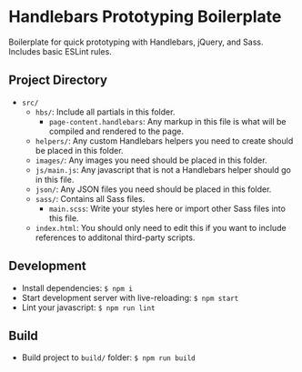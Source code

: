 # Handlebars Prototyping Boilerplate

Boilerplate for quick prototyping with Handlebars, jQuery, and Sass. Includes basic ESLint rules.

## Project Directory

- `src/`
  - `hbs/`: Include all partials in this folder.
    - `page-content.handlebars`: Any markup in this file is what will be compiled and rendered to the page.
  - `helpers/`: Any custom Handlebars helpers you need to create should be placed in this folder.
  - `images/`: Any images you need should be placed in this folder.
  - `js/main.js`: Any javascript that is not a Handlebars helper should go in this file.
  - `json/`: Any JSON files you need should be placed in this folder.
  - `sass/`: Contains all Sass files.
    - `main.scss`: Write your styles here or import other Sass files into this file.
  - `index.html`: You should only need to edit this if you want to include references to additonal third-party scripts.

## Development

- Install dependencies: `$ npm i`
- Start development server with live-reloading: `$ npm start`
- Lint your javascript: `$ npm run lint`

## Build

- Build project to `build/` folder: `$ npm run build`
